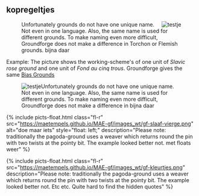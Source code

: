 <h2>kopregeltjes</h2>
  
<figure>
	<img src="https://maetempels.github.io/MAE-gf/images_wt/gf-slaaf-vierge.png" alt="testje" style="float: right; ">
	<p class="fl-r">Unfortunately grounds do not have one unique name. Not even in one language. Also, the same name is used for different grounds. To make naming even more difficult, Groundforge does not make a difference in Torchon or Flemish grounds. bijna daar</p>
</figure>

Example: The picture shows the <span class="elem">working-scheme's</span> of one unit of _Slavic rose ground_ and one unit of _Fond au cinq trous_. Groundforge gives the same <a href="https://maetempels.github.io/MAE-gf/docs/bias">Bias Grounds</a>

<p class="break"></p>

<figure>
	<img src="https://maetempels.github.io/MAE-gf/images_wt/gf-slaaf-vierge.png" alt="testje" style="float: left; ">
	<p class="fl-r">Unfortunately grounds do not have one unique name. Not even in one language. Also, the same name is used for different grounds. To make naming even more difficult, Groundforge does not make a difference in  bijna daar</p>
</figure>
<p class="break"></p>


{% include picts-float.html
  class="fl-r"
  src="https://maetempels.github.io/MAE-gf/images_wt/gf-slaaf-vierge.png"
  alt="doe maar iets"
  style="float: left;"
  description="Please note: traditionally the pagoda-ground uses a weaver which returns round the pin with two twists at the pointy bit. The example looked better not. met floats weer"
%}

{% include picts-float.html
  class="fl-r"
  src="https://maetempels.github.io/MAE-gf/images_wt/gf-kleurtjes.png"
  description="Please note: traditionally the pagoda-ground uses a weaver which returns round the pin with two twists at the pointy bit. The example looked better not. Etc etc. Quite hard to find the hidden quotes"
%}




